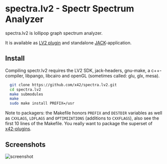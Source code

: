 spectra.lv2 - Spectr Spectrum Analyzer
======================================

spectra.lv2 is lollipop graph spectrum analyzer.

It is available as [LV2 plugin](http://lv2plug.in/) and standalone [JACK](http://jackaudio.org/)-application.

Install
-------

Compiling spectr.lv2 requires the LV2 SDK, jack-headers, gnu-make, a c++-compiler,
libpango, libcairo and openGL (sometimes called: glu, glx, mesa).

```bash
  git clone https://github.com/x42/spectra.lv2.git
  cd spectra.lv2
  make submodules
  make
  sudo make install PREFIX=/usr
```

Note to packagers: the Makefile honors `PREFIX` and `DESTDIR` variables as well
as `CXXLAGS`, `LDFLAGS` and `OPTIMIZATIONS` (additions to `CXXFLAGS`), also
see the first 10 lines of the Makefile.
You really want to package the superset of [x42-plugins](https://github.com/x42/x42-plugins).


Screenshots
-----------

![screenshot](https://raw.github.com/x42/spectra.lv2/master/img/spectr.png "Spectr LV2 GUI - 100Hz Sine")
